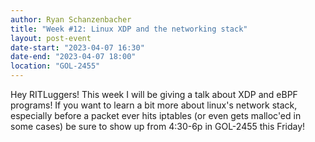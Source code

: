```yaml
---
author: Ryan Schanzenbacher
title: "Week #12: Linux XDP and the networking stack"
layout: post-event
date-start: "2023-04-07 16:30"
date-end: "2023-04-07 18:00"
location: "GOL-2455"
---
```


Hey RITLuggers! This week I will be giving a talk about XDP and eBPF programs! If you want to learn a bit more about linux's network stack, especially before a packet ever hits iptables (or even gets malloc'ed in some cases) be sure to show up from 4:30-6p in GOL-2455 this Friday!
